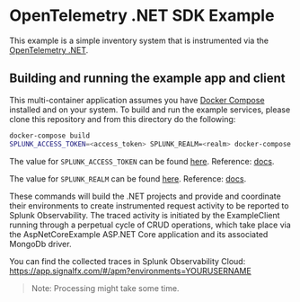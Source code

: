 # OpenTelemetry .NET SDK Example

This example is a simple inventory system that is instrumented via
the [OpenTelemetry .NET](https://opentelemetry.io/docs/instrumentation/net/).

## Building and running the example app and client

This multi-container application assumes you have [Docker Compose](https://docs.docker.com/compose/) installed and on your system. To build and run the example services, please clone this repository and from this directory do the following:

```sh
docker-compose build
SPLUNK_ACCESS_TOKEN=<access_token> SPLUNK_REALM=<realm> docker-compose up
```

The value for `SPLUNK_ACCESS_TOKEN` can be found
[here](https://app.signalfx.com/o11y/#/organization/current?selectedKeyValue=sf_section:accesstokens).
Reference: [docs](https://docs.splunk.com/Observability/admin/authentication-tokens/api-access-tokens.html#admin-api-access-tokens).

The value for `SPLUNK_REALM` can be found
[here](https://app.signalfx.com/o11y/#/myprofile).
Reference: [docs](https://docs.splunk.com/Observability/admin/allow-services.html).

These commands will build the .NET projects and provide and coordinate their environments to create instrumented
request activity to be reported to Splunk Observability.  The traced activity is initiated by the ExampleClient running through a
perpetual cycle of CRUD operations, which take place via the AspNetCoreExample ASP.NET Core application and its
associated MongoDb driver.

You can find the collected traces in Splunk Observability Cloud: <https://app.signalfx.com/#/apm?environments=YOURUSERNAME>

> Note: Processing might take some time.
